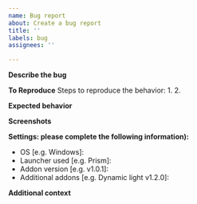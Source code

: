 ```yaml
---
name: Bug report
about: Create a bug report
title: ''
labels: bug
assignees: ''

---
```


**Describe the bug**


**To Reproduce**
Steps to reproduce the behavior:
1. 
2. 

**Expected behavior**


**Screenshots**


**Settings: please complete the following information):**
 - OS [e.g. Windows]:
 - Launcher used [e.g. Prism]:
 - Addon version [e.g. v1.0.1]:
 - Additional addons [e.g. Dynamic light v1.2.0]:

**Additional context**
